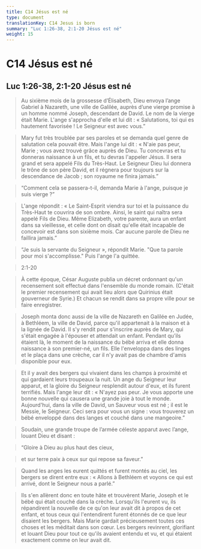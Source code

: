 ```yaml
---
title: C14 Jésus est né
type: document
translationKey: C14 Jesus is born
summary: "Luc 1:26-38, 2:1-20 Jésus est né"
weight: 15
---
```

# C14 Jésus est né

## Luc 1:26-38, 2:1-20 Jésus est né

>   Au sixième mois de la grossesse d’Élisabeth, Dieu envoya l’ange Gabriel à Nazareth, une ville de Galilée, auprès d’une vierge promise à un homme nommé Joseph, descendant de David. Le nom de la vierge était Marie. L'ange s'approcha d'elle et lui dit : « Salutations, toi qui es hautement favorisée ! Le Seigneur est avec vous.”

>   Mary fut très troublée par ses paroles et se demanda quel genre de salutation cela pouvait être. Mais l'ange lui dit : « N'aie pas peur, Marie ; vous avez trouvé grâce auprès de Dieu. Tu concevras et tu donneras naissance à un fils, et tu devras l'appeler Jésus. Il sera grand et sera appelé Fils du Très-Haut. Le Seigneur Dieu lui donnera le trône de son père David, et il régnera pour toujours sur la descendance de Jacob ; son royaume ne finira jamais.”

>   “Comment cela se passera-t-il, demanda Marie à l'ange, puisque je suis vierge ?”

>   L'ange répondit : « Le Saint-Esprit viendra sur toi et la puissance du Très-Haut te couvrira de son ombre. Ainsi, le saint qui naîtra sera appelé Fils de Dieu. Même Elizabeth, votre parente, aura un enfant dans sa vieillesse, et celle dont on disait qu'elle était incapable de concevoir est dans son sixième mois. Car aucune parole de Dieu ne faillira jamais.”

>   “Je suis la servante du Seigneur », répondit Marie. "Que ta parole pour moi s'accomplisse." Puis l'ange l'a quittée.

>   2:1-20

>   À cette époque, César Auguste publia un décret ordonnant qu'un recensement soit effectué dans l'ensemble du monde romain. (C'était le premier recensement qui avait lieu alors que Quirinius était gouverneur de Syrie.) Et chacun se rendit dans sa propre ville pour se faire enregistrer.

>   Joseph monta donc aussi de la ville de Nazareth en Galilée en Judée, à Bethléem, la ville de David, parce qu'il appartenait à la maison et à la lignée de David. Il s'y rendit pour s'inscrire auprès de Mary, qui s'était engagée à l'épouser et attendait un enfant. Pendant qu’ils étaient là, le moment de la naissance du bébé arriva et elle donna naissance à son premier-né, un fils. Elle l'enveloppa dans des linges et le plaça dans une crèche, car il n'y avait pas de chambre d'amis disponible pour eux.

>   Et il y avait des bergers qui vivaient dans les champs à proximité et qui gardaient leurs troupeaux la nuit. Un ange du Seigneur leur apparut, et la gloire du Seigneur resplendit autour d'eux, et ils furent terrifiés. Mais l'ange leur dit : « N'ayez pas peur. Je vous apporte une bonne nouvelle qui causera une grande joie à tout le monde. Aujourd'hui, dans la ville de David, un Sauveur vous est né ; il est le Messie, le Seigneur. Ceci sera pour vous un signe : vous trouverez un bébé enveloppé dans des langes et couché dans une mangeoire.”

>   Soudain, une grande troupe de l’armée céleste apparut avec l’ange, louant Dieu et disant :

>   “Gloire à Dieu au plus haut des cieux,

>   et sur terre paix à ceux sur qui repose sa faveur.”

>   Quand les anges les eurent quittés et furent montés au ciel, les bergers se dirent entre eux : « Allons à Bethléem et voyons ce qui est arrivé, dont le Seigneur nous a parlé.”

>   Ils s'en allèrent donc en toute hâte et trouvèrent Marie, Joseph et le bébé qui était couché dans la crèche. Lorsqu'ils l'eurent vu, ils répandirent la nouvelle de ce qu'on leur avait dit à propos de cet enfant, et tous ceux qui l'entendirent furent étonnés de ce que leur disaient les bergers. Mais Marie gardait précieusement toutes ces choses et les méditait dans son cœur. Les bergers revinrent, glorifiant et louant Dieu pour tout ce qu'ils avaient entendu et vu, et qui étaient exactement comme on leur avait dit.

